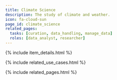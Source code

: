 ```yaml
---
title: Climate Science
description: The study of climate and weather.
icon: fa-cloud-sun
page_id: climate_science
related_pages: 
  tasks: [curation, data_handling, manage_data]
  roles: [data_analyst, researcher]
---
```

{% include item_details.html %}

{% include related_use_cases.html %}

{% include related_pages.html %}
